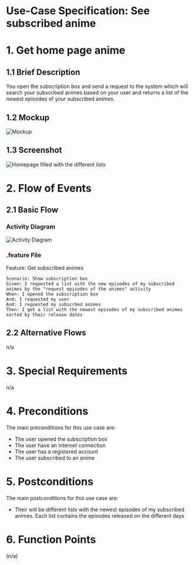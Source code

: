 # Use-Case Specification: See subscribed anime

# 1. Get home page anime

## 1.1 Brief Description
You open the subscription box and send a request to the system which will search your subscribed animes based on your user and returns a list of the newest episodes of your subscribed animes.

## 1.2 Mockup
![Mockup](https://raw.githubusercontent.com/d0mmi/Aniflix-App/UC_Get_Anime_Homepage/docs/Mockups/UC_Get_Animes_in_SubBox.png)

## 1.3 Screenshot

![Homepage filled with the different lists](https://raw.githubusercontent.com/d0mmi/Aniflix-App/master/docs/Screenshot_HomePage.jpg)

# 2. Flow of Events

## 2.1 Basic Flow

### Activity Diagram
![Activity Diagram](https://raw.githubusercontent.com/d0mmi/Aniflix-App/UC_Get_Anime_Homepage/docs/activity_diagramm_see_subscribed_anime.png)

### .feature File

Feature: Get subscribed animes
	
	Scenario: Show subscription box
	Given: I requested a list with the new episodes of my subscribed animes by the "request episodes of the animes" activity
	When: I opened the subscription box
	And: I requested my user
	And: I requested my subscrbed animes
	Then: I get a list with the newest episodes of my subscribed animes sorted by their release dates
	

## 2.2 Alternative Flows
n/a

# 3. Special Requirements
n/a

# 4. Preconditions
The main preconditions for this use case are:

 - The user opened the subscription box
 - The user have an internet connection
 - The user has a registered account
 - The user subscribed to an anime

# 5. Postconditions

The main postconditions for this use case are:

 - Their will be different lists with the newest episodes of my subscribed animes. Each list contains the episodes released on the different days

# 6. Function Points
(n/a)